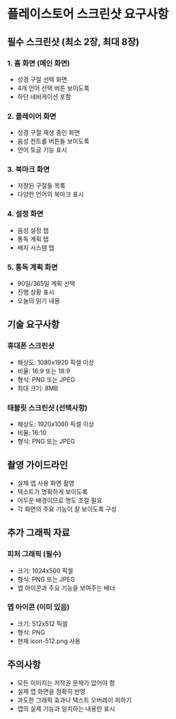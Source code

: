 # 플레이스토어 스크린샷 요구사항

## 필수 스크린샷 (최소 2장, 최대 8장)

### 1. 홈 화면 (메인 화면)
- 성경 구절 선택 화면
- 4개 언어 선택 버튼 보이도록
- 하단 네비게이션 포함

### 2. 플레이어 화면
- 성경 구절 재생 중인 화면
- 음성 컨트롤 버튼들 보이도록
- 언어 토글 기능 표시

### 3. 북마크 화면
- 저장된 구절들 목록
- 다양한 언어의 북마크 표시

### 4. 설정 화면
- 음성 설정 탭
- 통독 계획 탭
- 배지 시스템 탭

### 5. 통독 계획 화면
- 90일/365일 계획 선택
- 진행 상황 표시
- 오늘의 읽기 내용

## 기술 요구사항

### 휴대폰 스크린샷
- 해상도: 1080x1920 픽셀 이상
- 비율: 16:9 또는 18:9
- 형식: PNG 또는 JPEG
- 최대 크기: 8MB

### 태블릿 스크린샷 (선택사항)
- 해상도: 1920x1080 픽셀 이상
- 비율: 16:10
- 형식: PNG 또는 JPEG

## 촬영 가이드라인
- 실제 앱 사용 화면 촬영
- 텍스트가 명확하게 보이도록
- 어두운 배경이므로 명도 조절 필요
- 각 화면의 주요 기능이 잘 보이도록 구성

## 추가 그래픽 자료

### 피처 그래픽 (필수)
- 크기: 1024x500 픽셀
- 형식: PNG 또는 JPEG
- 앱 아이콘과 주요 기능을 보여주는 배너

### 앱 아이콘 (이미 있음)
- 크기: 512x512 픽셀
- 형식: PNG
- 현재 icon-512.png 사용

## 주의사항
- 모든 이미지는 저작권 문제가 없어야 함
- 실제 앱 화면을 정확히 반영
- 과도한 그래픽 효과나 텍스트 오버레이 피하기
- 앱의 실제 기능과 일치하는 내용만 표시